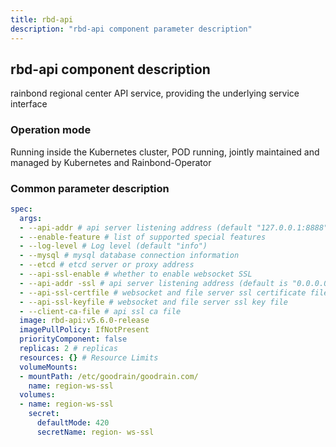```yaml
---
title: rbd-api
description: "rbd-api component parameter description"
---
```


## rbd-api component description

rainbond regional center API service, providing the underlying service interface

### Operation mode

Running inside the Kubernetes cluster, POD running, jointly maintained and managed by Kubernetes and Rainbond-Operator


### Common parameter description


```yaml title="kubectl edit rbdcomponents.rainbond.io rbd-api -n rbd-system"
spec:
  args:
  - --api-addr # api server listening address (default "127.0.0.1:8888")
  - --enable-feature # list of supported special features
  - --log-level # Log level (default "info")
  - --mysql # mysql database connection information
  - --etcd # etcd server or proxy address
  - --api-ssl-enable # whether to enable websocket SSL
  - --api-addr -ssl # api server listening address (default is "0.0.0.0:8443")
  - --api-ssl-certfile # websocket and file server ssl certificate file
  - --api-ssl-keyfile # websocket and file server ssl key file
  - --client-ca-file # api ssl ca file
  image: rbd-api:v5.6.0-release
  imagePullPolicy: IfNotPresent
  priorityComponent: false
  replicas: 2 # replicas
  resources: {} # Resource Limits
  volumeMounts:
  - mountPath: /etc/goodrain/goodrain.com/
    name: region-ws-ssl
  volumes:
  - name: region-ws-ssl
    secret:
      defaultMode: 420
      secretName: region- ws-ssl
```